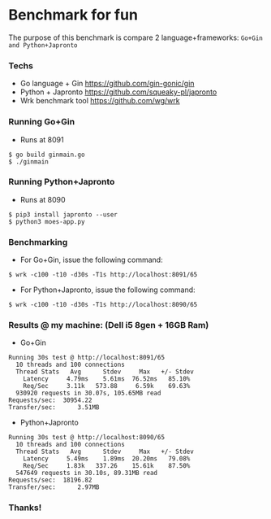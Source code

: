 # Benchmark for fun

The purpose of this benchmark is compare 2 language+frameworks: `Go+Gin and Python+Japronto`

### Techs
* Go language + Gin https://github.com/gin-gonic/gin 
* Python + Japronto https://github.com/squeaky-pl/japronto
* Wrk benchmark tool https://github.com/wg/wrk

### Running Go+Gin

* Runs at 8091

```
$ go build ginmain.go
$ ./ginmain
```

### Running Python+Japronto

* Runs at 8090

``` 
$ pip3 install japronto --user
$ python3 moes-app.py
```

### Benchmarking

* For Go+Gin, issue the following command:
```
$ wrk -c100 -t10 -d30s -T1s http://localhost:8091/65
```

* For Python+Japronto, issue the following command:
```
$ wrk -c100 -t10 -d30s -T1s http://localhost:8090/65
```

### Results @ my machine: (Dell i5 8gen + 16GB Ram)

* Go+Gin
```
Running 30s test @ http://localhost:8091/65
  10 threads and 100 connections
  Thread Stats   Avg      Stdev     Max   +/- Stdev
    Latency     4.79ms    5.61ms  76.52ms   85.10%
    Req/Sec     3.11k   573.88     6.59k    69.63%
  930920 requests in 30.07s, 105.65MB read
Requests/sec:  30954.22
Transfer/sec:      3.51MB
```

* Python+Japronto
```
Running 30s test @ http://localhost:8090/65
  10 threads and 100 connections
  Thread Stats   Avg      Stdev     Max   +/- Stdev
    Latency     5.49ms    1.89ms  20.20ms   79.08%
    Req/Sec     1.83k   337.26    15.61k    87.50%
  547649 requests in 30.10s, 89.31MB read
Requests/sec:  18196.82
Transfer/sec:      2.97MB
```

### Thanks!
